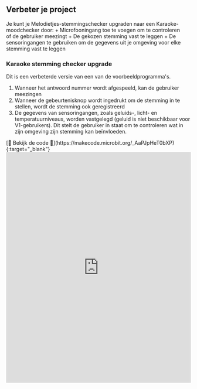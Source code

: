 ## Verbeter je project

<div style="display: flex; flex-wrap: wrap">
<div style="flex-basis: 200px; flex-grow: 1; margin-right: 15px;">
Je kunt je Melodietjes-stemmingschecker upgraden naar een Karaoke-moodchecker door:
+ Microfooningang toe te voegen om te controleren of de gebruiker meezingt
+ De gekozen stemming vast te leggen
+ De sensoringangen te gebruiken om de gegevens uit je omgeving voor elke stemming vast te leggen
</div>
</div>

<div style="display: flex; flex-wrap: wrap">
<div style="flex-basis: 200px; flex-grow: 1">  

### Karaoke stemming checker upgrade

Dit is een verbeterde versie van een van de voorbeeldprogramma's.

1. Wanneer het antwoord nummer wordt afgespeeld, kan de gebruiker meezingen
2. Wanneer de gebeurtenisknop wordt ingedrukt om de stemming in te stellen, wordt de stemming ook geregistreerd
3. De gegevens van sensoringangen, zoals geluids-, licht- en temperatuurniveaus, worden vastgelegd (geluid is niet beschikbaar voor V1-gebruikers). Dit stelt de gebruiker in staat om te controleren wat in zijn omgeving zijn stemming kan beïnvloeden.


<div>
[👀 Bekijk de code 👀](https://makecode.microbit.org/_AaPJpHeT0bXP){:target="_blank"}
<div style="position:relative;height:0;padding-bottom:125%;overflow:hidden;"><iframe style="position:absolute;top:0;left:0;width:100%;height:100%;" src="https://makecode.microbit.org/---run?id=_AaPJpHeT0bXP" allowfullscreen="allowfullscreen" sandbox="allow-popups allow-forms allow-scripts allow-same-origin" frameborder="0"></iframe></div></div>

</div>

